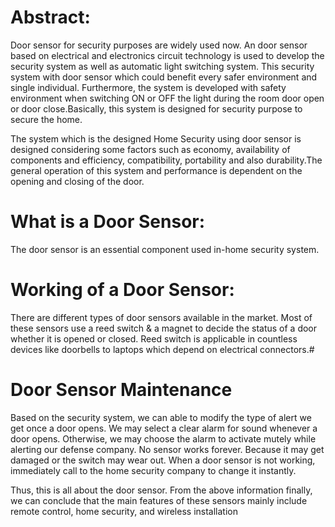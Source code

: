 
# Abstract:
Door sensor for security purposes are widely used now. An door sensor based on electrical and electronics circuit technology is used to develop the security system as well as automatic light switching system. This security system with door sensor which could benefit every safer environment and single individual. Furthermore, the system is developed with safety environment when switching ON or OFF the light during the room door open or door close.Basically, this system is designed for security purpose to secure the home.

The system which is the designed Home Security using door sensor is designed considering some factors such as economy, availability of components and efficiency, compatibility, portability and also durability.The general operation of this system and performance is dependent on the opening and closing of the door.
# What is a Door Sensor:
The door sensor is an essential component used in-home security system. 
# Working of a Door Sensor:
There are different types of door sensors available in the market. Most of these sensors use a reed switch & a magnet to decide the status of a door whether it is opened or closed. Reed switch is applicable in countless devices like doorbells to laptops which depend on electrical connectors.# 
# Door Sensor Maintenance
Based on the security system, we can able to modify the type of alert we get once a door opens. We may select a clear alarm for sound whenever a door opens. Otherwise, we may choose the alarm to activate mutely while alerting our defense company. No sensor works forever. Because it may get damaged or the switch may wear out. When a door sensor is not working, immediately call to the home security company to change it instantly.


Thus, this is all about the door sensor. From the above information finally, we can conclude that the main features of these sensors mainly include remote control, home security, and wireless installation
